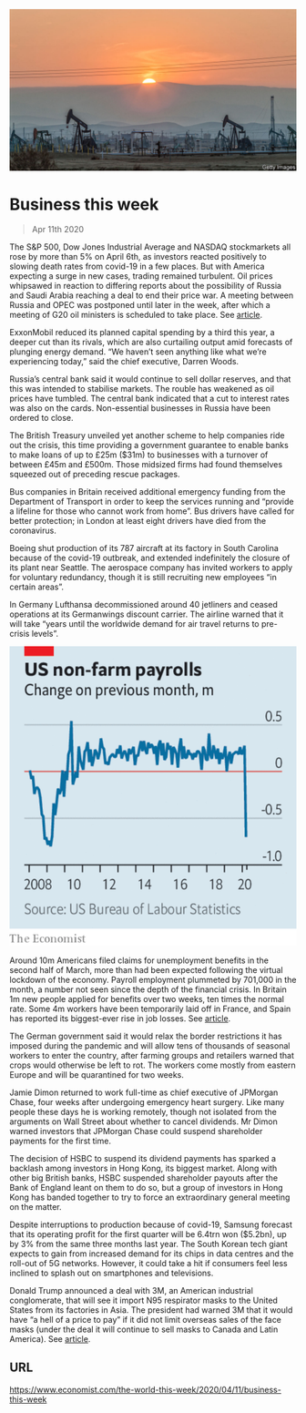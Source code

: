 ![](./images/20200411_WWP501.jpg)

# Business this week

> Apr 11th 2020

The S&P 500, Dow Jones Industrial Average and NASDAQ stockmarkets all rose by more than 5% on April 6th, as investors reacted positively to slowing death rates from covid-19 in a few places. But with America expecting a surge in new cases, trading remained turbulent. Oil prices whipsawed in reaction to differing reports about the possibility of Russia and Saudi Arabia reaching a deal to end their price war. A meeting between Russia and OPEC was postponed until later in the week, after which a meeting of G20 oil ministers is scheduled to take place. See [article](https://www.economist.com//briefing/2020/04/08/an-unprecedented-plunge-in-oil-demand-will-turn-the-industry-upside-down).

ExxonMobil reduced its planned capital spending by a third this year, a deeper cut than its rivals, which are also curtailing output amid forecasts of plunging energy demand. “We haven’t seen anything like what we’re experiencing today,” said the chief executive, Darren Woods.

Russia’s central bank said it would continue to sell dollar reserves, and that this was intended to stabilise markets. The rouble has weakened as oil prices have tumbled. The central bank indicated that a cut to interest rates was also on the cards. Non-essential businesses in Russia have been ordered to close.

The British Treasury unveiled yet another scheme to help companies ride out the crisis, this time providing a government guarantee to enable banks to make loans of up to £25m ($31m) to businesses with a turnover of between £45m and £500m. Those midsized firms had found themselves squeezed out of preceding rescue packages.

Bus companies in Britain received additional emergency funding from the Department of Transport in order to keep the services running and “provide a lifeline for those who cannot work from home”. Bus drivers have called for better protection; in London at least eight drivers have died from the coronavirus.

Boeing shut production of its 787 aircraft at its factory in South Carolina because of the covid-19 outbreak, and extended indefinitely the closure of its plant near Seattle. The aerospace company has invited workers to apply for voluntary redundancy, though it is still recruiting new employees “in certain areas”.

In Germany Lufthansa decommissioned around 40 jetliners and ceased operations at its Germanwings discount carrier. The airline warned that it will take “years until the worldwide demand for air travel returns to pre-crisis levels”.



![](./images/20200411_WWC171_0.png)

Around 10m Americans filed claims for unemployment benefits in the second half of March, more than had been expected following the virtual lockdown of the economy. Payroll employment plummeted by 701,000 in the month, a number not seen since the depth of the financial crisis. In Britain 1m new people applied for benefits over two weeks, ten times the normal rate. Some 4m workers have been temporarily laid off in France, and Spain has reported its biggest-ever rise in job losses. See [article](https://www.economist.com//finance-and-economics/2020/04/08/labour-markets-take-a-dramatic-turn-for-the-worse).

The German government said it would relax the border restrictions it has imposed during the pandemic and will allow tens of thousands of seasonal workers to enter the country, after farming groups and retailers warned that crops would otherwise be left to rot. The workers come mostly from eastern Europe and will be quarantined for two weeks.

Jamie Dimon returned to work full-time as chief executive of JPMorgan Chase, four weeks after undergoing emergency heart surgery. Like many people these days he is working remotely, though not isolated from the arguments on Wall Street about whether to cancel dividends. Mr Dimon warned investors that JPMorgan Chase could suspend shareholder payments for the first time.

The decision of HSBC to suspend its dividend payments has sparked a backlash among investors in Hong Kong, its biggest market. Along with other big British banks, HSBC suspended shareholder payouts after the Bank of England leant on them to do so, but a group of investors in Hong Kong has banded together to try to force an extraordinary general meeting on the matter.

Despite interruptions to production because of covid-19, Samsung forecast that its operating profit for the first quarter will be 6.4trn won ($5.2bn), up by 3% from the same three months last year. The South Korean tech giant expects to gain from increased demand for its chips in data centres and the roll-out of 5G networks. However, it could take a hit if consumers feel less inclined to splash out on smartphones and televisions.

Donald Trump announced a deal with 3M, an American industrial conglomerate, that will see it import N95 respirator masks to the United States from its factories in Asia. The president had warned 3M that it would have “a hell of a price to pay” if it did not limit overseas sales of the face masks (under the deal it will continue to sell masks to Canada and Latin America). See [article](https://www.economist.com//united-states/2020/04/11/the-white-house-v-covid-19).

## URL

https://www.economist.com/the-world-this-week/2020/04/11/business-this-week
